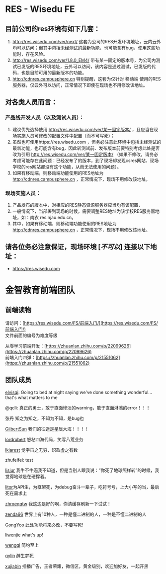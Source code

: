 # RES - Wisedu FE


## 目前公司的res环境有如下几套：
1. http://res.wisedu.com/ver/next/ 这套为公司的RES开发环境地址，云内云外均可以访问；但其中包括未经测试的最新功能，也可能含有bug，使用这些功能时，存在风险。
1. http://res.wisedu.com/ver/1.8.0_EM4/ 带有某一固定的版本号，为公司内测试已发版的RES环境地址，云外可以访问，该内容是通过测试，已发版的代码，也是目前可用的最新版本的功能。
1. http://cdnres.campusphere.cn 特别提醒，这套为仅针对 移动端 使用的RES服务器，仅云外可以访问，正常情况下即使在现场也不用修改该地址。


## 对各类人员而言：
### 产品线开发人员（以及测试人员）：
1. 建议优先选择使用 http://res.wisedu.com/ver/某一固定版本/ ，且应当在现场实施人员可修改的配置文件中配置（而不可写死）；
1. 虽然也可使用https://res.wisedu.com ，但务必注意此环境中包括未经测试的最新功能，也可能含有bug，因此转测试前、发布版本前要特别考虑此处是否改为引用 http://res.wisedu.com/ver/某一固定版本/ （如果不修改，请务必考虑可能存在此问题：已经发布了的版本，到了现场却发现csres网站、现场学校的res网站都没有这个功能，从而无法使用的问题）。
1. 如果有移动端，则移动端功能使用的RES地址为 http://cdnres.campusphere.cn ，正常情况下，现场不用修改该地址。


### 现场实施人员：
1. 产品发布的版本中，对相应的RES静态资源服务器应当均有该配置，
1. 一般情况下，当部署到现场的时候，需要调整RES地址为该学校RES服务器地址，如：南农 res.njau.edu.cn。
1. 其中，如果有移动端，则移动端功能使用的RES地址为 http://cdnres.campusphere.cn ，正常情况下，现场不用修改该地址。

## 请各位务必注意保证，现场环境 \[_不可以_\] 连接以下地址：
* https://res.wisedu.com



# 金智教育前端团队

## 前端读物

请访问：[https://res.wisedu.com/FS/前端入门/](https://res.wisedu.com/FS/前端入门/)  
文件前面的编号为难度等级

从零学习前端开发：[https://zhuanlan.zhihu.com/p/22099626](https://zhuanlan.zhihu.com/p/22099626)  
前端入门四弹：[https://zhuanlan.zhihu.com/p/21551062](https://zhuanlan.zhihu.com/p/21551062)


## 团队成员

[elvisqi](https://github.com/elvisqi): Going to bed at night saying we've done something wonderful... that's what matters to me

@qdli: 真正的勇士，敢于直面惨淡的warning，敢于直面淋漓的error！！！

张丹   知之为知之，不知为不知，是bug也

[GilbertSun](https://github.com/GilbertSun) 我们的征途是星辰大海！！！！

[lordrobert](https://github.com/lordrobert) 怒粘四海代码，笑写八荒业务

[lkiarest](https://github.com/lkiarest)  觉宇宙之无穷，识盈虚之有数

zhufeifei:  test

[lisiur](https://github.com/lisiur) 我牛不牛逼我不知道，但是当别人跟我说：“你死了地球照样转”的时候，我觉得地球是在硬撑着。

[litor](https://github.com/Litor)为API生，为框架死，为debug奋斗一辈子，吃符号亏，上大小写的当，最后死在需求上

[zhroeqqtw](https://github.com/zhroeqqtw) 我这边是好的啊，你清缓存刷新一下试试！

[zenda96](https://github.com/zenda96/)
世界上有10种人，一种是懂二进制的人，一种是不懂二进制的人

[GongYoo](https://github.com/GongYoo) 此处功能将来必改，不要写死!

[liwenjie](https://github.com/liwenjie3421) what's up!

[wengqi](https://github.com/wengqi) 简约至上

[qylin](https://github.com/qylin) 醉生梦死

[xujiabin](https://github.com/js-nj) 插播广告，王者荣耀，微信区，黄金级别，欢迎加好友，一起开黑
